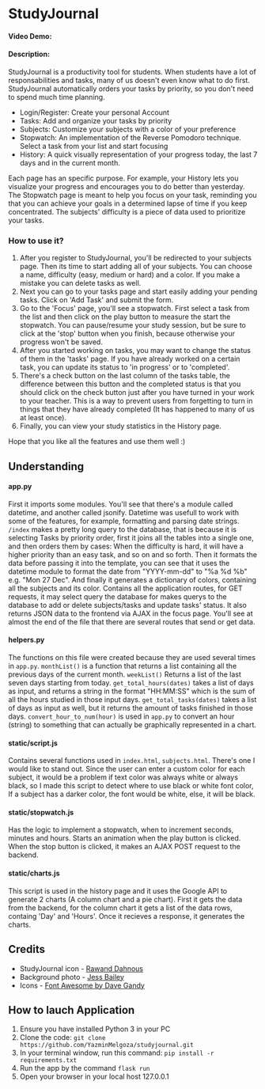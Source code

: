# StudyJournal
#### Video Demo: <URL HERE>
#### Description:
StudyJournal is a productivity tool for students. When students have a lot of responsabilities and tasks, many of us doesn't even know what to do first. StudyJournal automatically orders your tasks by priority, so you don't need to spend much time planning. 

* Login/Register: Create your personal Account
* Tasks: Add and organize your tasks by priority
* Subjects: Customize your subjects with a color of your preference 
* Stopwatch: An implementation of the Reverse Pomodoro technique. Select a task from your list and start focusing 
* History: A quick visually representation of your progress today, the last 7 days and in the current month.

Each page has an specific purpose. For example, your History lets you visualize your progress and encourages you to do better than yesterday. The Stopwatch page is meant to help you focus on your task, reminding you that you can achieve your goals in a determined lapse of time if you keep concentrated. The subjects' difficulty is a piece of data used to prioritize your tasks. 
### How to use it?
1. After you register to StudyJournal, you'll be redirected to your subjects page. Then its time to start adding all of your subjects. You can choose a name, difficulty (easy, medium or hard) and a color. If you make a mistake you can delete tasks as well. 
2. Next you can go to your tasks page and start easily adding your pending tasks. Click on 'Add Task' and submit the form. 
3. Go to the 'Focus' page, you'll see a stopwatch. First select a task from the list and then click on the play button to measure the start the stopwatch. You can pause/resume your study session, but be sure to click at the 'stop' button when you finish, because otherwise your progress won't be saved.
4. After you started working on tasks, you may want to change the status of them in the 'tasks' page. If you have already worked on a certain task, you can update its status to 'in progress' or to 'completed'.
5. There's a check button on the last column of the tasks table, the difference between this button and the completed status is that you should click on the check button just after you have turned in your work to your teacher. This is a way to prevent users from forgetting to turn in things that they have already completed (It has happened to many of us at least once).  
6. Finally, you can view your study statistics in the History page.

Hope that you like all the features and use them well :)
## Understanding
#### app.py
First it imports some modules. You'll see that there's a module called datetime, and another called jsonify. Datetime was usefull to work with some of the features, for example, formatting and parsing date strings.  
`/index` makes a pretty long query to the database, that is because it is selecting Tasks by priority order, first it joins all the tables into a single one, and then orders them by cases: When the difficulty is hard, it will have a higher priority than an easy task, and so on and so forth. Then it formats the data before passing it into the template, you can see that it uses the datetime module to format the date from "YYYY-mm-dd" to "%a %d %b" e.g. "Mon 27 Dec". And finally it generates a dictionary of colors, containing all the subjects and its color.
Contains all the application routes, for GET requests, it may select query the database for  makes querys to the database to add or delete subjects/tasks and update tasks' status. 
It also returns JSON data to the frontend via AJAX in the focus page. You'll see at almost the end of the file that there are several routes that send or get data.
#### helpers.py
The functions on this file were created because they are used several times in `app.py`. `monthList()` is a function that returns a list containing all the previous days of the current month. `weekList()` Returns a list of the last seven days starting from today. `get_total_hours(dates)` takes a list of days as input, and returns a string in the format "HH:MM:SS" which is the sum of all the hours studied in those input days. `get_total_tasks(dates)` takes a list of days as input as well, but it returns the amount of tasks finished in those days. `convert_hour_to_num(hour)` is used in `app.py` to convert an hour (string) to something that can actually be graphically represented in a chart.
#### static/script.js
Contains several functions used in `index.html`, `subjects.html`. There's one I would like to stand out. Since the user can enter a custom color for each subject, it would be a problem if text color was always white or always black, so I made this script to detect where to use black or white font color, If a subject has a darker color, the font would be white, else, it will be black. 
#### static/stopwatch.js
Has the logic to implement a stopwatch, when to increment seconds, minutes and hours. Starts an animation when the play button is clicked. When the stop button is clicked, it makes an AJAX POST request to the backend. 
#### static/charts.js
This script is used in the history page and it uses the Google API to generate 2 charts (A column chart and a pie chart).
First it gets the data from the backend, for the column chart it gets a list of the data rows, containg 'Day' and 'Hours'. Once it recieves a response, it generates the charts.
## Credits
* StudyJournal icon - [Rawand Dahnous](https://dribbble.com/alrawand)
* Background photo - [Jess Bailey](https://unsplash.com/@jessbaileydesigns?utm_source=unsplash&utm_medium=referral&utm_content=creditCopyText)
* Icons - [Font Awesome by Dave Gandy](http://fontawesome.io)
## How to lauch Application
1. Ensure you have installed Python 3 in your PC
2. Clone the code: `git clone https://github.com/YazminMelgoza/studyjournal.git`
3. In your terminal window, run this command: `pip install -r requirements.txt`
4. Run the app by the command `flask run`
5. Open your browser in your local host 127.0.0.1